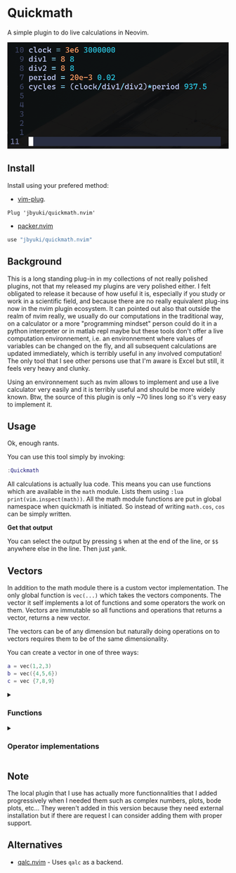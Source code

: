 Quickmath
=========

A simple plugin to do live calculations in Neovim.

![quickmath screenshot](https://raw.githubusercontent.com/jbyuki/gifs/main/quickmath.PNG)

Install
-------

Install using your prefered method:
- [vim-plug](https://github.com/junegunn/vim-plug).
```vim
Plug 'jbyuki/quickmath.nvim'
```

- [packer.nvim](https://github.com/wbthomason/packer.nvim)
```lua
use "jbyuki/quickmath.nvim"
```

Background
----------

This is a long standing plug-in in my collections of not really polished plugins, not that my released my plugins are very polished either. I felt obligated to release it because of how useful it is, especially if you study or work in a scientific field, and because there are no really equivalent plug-ins now in the nvim plugin ecosystem. It can pointed out also that outside the realm of nvim really, we usually do our computations in the traditional way, on a calculator or a more "programming mindset" person could do it in a python interpreter or in matlab repl maybe but these tools don't offer a live computation environnement, i.e. an environnement where values of variables can be changed on the fly, and all subsequent calculations are updated immediately, which is terribly useful in any involved computation! The only tool that I see other persons use that I'm aware is Excel but still, it feels very heavy and clunky.

Using an environnement such as nvim allows to implement and use a live calculator very easily and it is terribly useful and should be more widely known. Btw, the source of this plugin is only ~70 lines long so it's very easy to implement it.

Usage
-----

Ok, enough rants.

You can use this tool simply by invoking:

```lua
:Quickmath
```

All calculations is actually lua code.
This means you can use functions which are available in the `math` module.
Lists them using `:lua print(vim.inspect(math))`. 
All the math module functions are put in global namespace when quickmath is initiated. So instead of writing `math.cos`, `cos` can be simply written.

**Get that output**

You can select the output by pressing `$` when at the end of the line, or `$$` anywhere else in the line.
Then just `y`ank.

## Vectors

In addition to the math module there is a custom vector implementation.
The only global function is `vec(...)` which takes the vectors components.
The vector it self implements a lot of functions and some operators the work on them.
Vectors are immutable so all functions and operations that returns a vector,
returns a new vector.

The vectors can be of any dimension but naturally doing operations on to vectors
requires them to be of the same dimensionality.

You can create a vector in one of three ways:
```lua
a = vec(1,2,3)
b = vec({4,5,6})
c = vec {7,8,9}
```

<details>
<summary><h3>Functions</h3></summary>

#### `clone`

Creates a clone of the vector.

```lua
a = vec(1,2,3)
b = a:clone() -- b == vec(1,2,3)
```

#### `unpack`

Unpacks the vector into its components.

```lua
a = vec(1,2,3)
x, y, z = a:unpack() -- x = 1, y = 2, z = 3
```

#### `mag`

Get the magnitude, or length, of the vector.

```lua
a = vec(3,4)
len = a:mag() -- len = 5
```

#### `magsq`

Get the square magnitude, or length, of the vector.
This has better performance if you don't need the actual
magnitude but are for example comparing one vector to another.

```lua
a = vec(3,4)
len = a:magsq() -- len = 25
```

#### `setmag`

Creates a copy of the vector with the same direction but the
given magnitude.

```lua
a = vec(3,4)
b = a:setmag(10) -- b == vec(6, 8)
```

#### `scale`

Takes a number or a vector as input and created a new vector
and scales it either by the given factor or element-wise by vector.

```lua
a = vec(3,4)
b = a:scale(2) -- b == vec(6, 8)
-- or
a = vec(3,4)
b = a:scale(vec(1,2)) -- b == vec(3, 8)
```

#### `norm`

Creates a normalized copy of the vector.

```lua
a = vec(3,4)
b = a:norm() -- b = vec(0.6, 0.8)
len = b:mag() -- len == 1
```

#### `dist`

Calculates the distance between the vectors.

```lua
a = vec(1,0)
b = vec(-1,0)
c = a:dist(b) -- c == 2
```

#### `distsq`

Calculates the square distance between the vectors.
Like `magsq` this is more performant and great if you are
comparing vectors.

```lua
a = vec(1,0)
b = vec(-1,0)
c = a:distsq(b) -- c == 4
```

#### `limit`

Creates a copy of the vector and limits its magnitude
to the given value.

```lua
a = vec(6,8)
b = a:limit(5) -- b = vec(3,4)
-- and
a = vec(6,8)
b = a:limit(25) -- b = vec(6,8)
```

</details>

<details>
<summary><h3>Operator implementations</h3></summary>

#### Negating

Vectors can be negated simply by pretending a `-`.

```lua
a = vec(1,2)
b = -a -- b == vec(-1,-2)
```

#### Adding

```lua
a = vec(1,2)
b = vec(2,1)
c = a + b -- c == vec(3,3)
```

#### Subtracting

```lua
a = vec(1,2)
b = vec(2,1)
c = a - b -- c == vec(-1,1)
```

#### Dot product

```lua
a = vec(1,2)
b = vec(2,1)
c = a * b -- c == 4
```

#### Multiply

```lua
a = vec(1,2)
c = a * 5 -- c == vec(5,10)
```

</details>

Note
----

The local plugin that I use has actually more functionnalities that I added progressively when I needed them such as complex numbers, plots, bode plots, etc... They weren't added in this version because they need external installation but if there are request I can consider adding them with proper support.

Alternatives
------------

* [qalc.nvim](https://github.com/Apeiros-46B/qalc.nvim) - Uses `qalc` as a backend.
